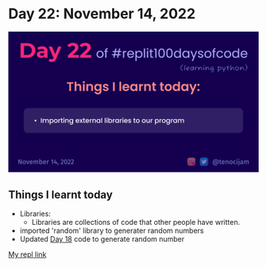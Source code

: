 # Day 22: November 14, 2022
![Day 22](Day22.png)

## Things I learnt today

- Libraries:
	- Libraries are collections of code that other people have written.
- imported 'random' library to generater random numbers
- Updated [Day 18](https://replit.com/@tenocijam/day18100-days#main.py) code to generate random number


[My repl link](https://replit.com/@tenocijam/day22100-days#main.py)